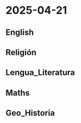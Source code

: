 # 2025-04-21 <!-- markmap: foldAll -->

## English

## Religión

## Lengua_Literatura

## Maths

## Geo_Historia

